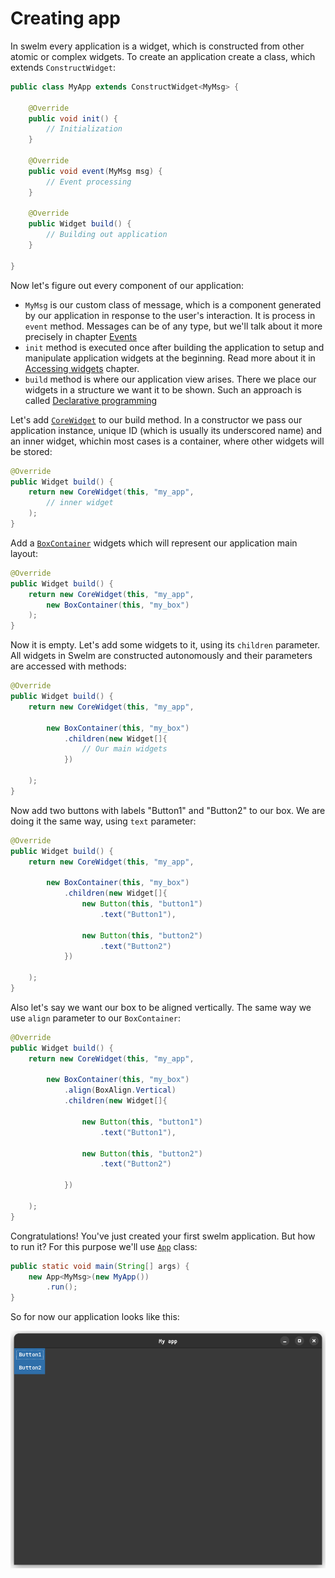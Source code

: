 # Creating app

In swelm every application is a widget, which is constructed from other atomic 
or complex widgets. To create an application create a class, which extends `ConstructWidget`:

```java
public class MyApp extends ConstructWidget<MyMsg> {
    
    @Override
    public void init() {
        // Initialization
    }

    @Override
    public void event(MyMsg msg) {
        // Event processing
    }

    @Override
    public Widget build() {
        // Building out application
    }

}
```

Now let's figure out every component of our application:

 * `MyMsg` is our custom class of message, which is a component generated by 
    our application in response to the user's interaction. It is process in 
    `event` method. Messages can be of any type, but we'll talk about it more 
    precisely in chapter [Events](./events.md)
 * `init` method is executed once after building the application to setup and
    manipulate application widgets at the beginning. Read more about it in
    [Accessing widgets](./accessing-widgets.md) chapter.
 * `build` method is where our application view arises. There we place our widgets
    in a structure we want it to be shown. Such an approach is called 
    [Declarative programming](https://en.wikipedia.org/wiki/Declarative_programming)

Let's add [`CoreWidget`](../widgets/core-widget.md) to our build method. In a 
constructor we pass our application instance, unique ID (which is usually its 
underscored name) and an inner widget, whichin most cases is a container, where 
other widgets will be stored:

```java
@Override
public Widget build() {
    return new CoreWidget(this, "my_app",
        // inner widget
    );
}
```

Add a [`BoxContainer`](../widgets/containers/box-container.md) widgets which will 
represent our application main layout:

```java
@Override
public Widget build() {
    return new CoreWidget(this, "my_app",
        new BoxContainer(this, "my_box")
    );
}
```

Now it is empty. Let's add some widgets to it, using its `children` parameter. All 
widgets in Swelm are constructed autonomously and their parameters are accessed with methods:

```java
@Override
public Widget build() {
    return new CoreWidget(this, "my_app",

        new BoxContainer(this, "my_box")
            .children(new Widget[]{
                // Our main widgets
            })

    );
}
```

Now add two buttons with labels "Button1" and "Button2" to our box. We are doing it 
the same way, using `text` parameter:

```java
@Override
public Widget build() {
    return new CoreWidget(this, "my_app",

        new BoxContainer(this, "my_box")
            .children(new Widget[]{
                new Button(this, "button1")
                    .text("Button1"),

                new Button(this, "button2")
                    .text("Button2")
            })

    );
}
```

Also let's say we want our box to be aligned vertically. The same way we use
`align` parameter to our `BoxContainer`:

```java
@Override
public Widget build() {
    return new CoreWidget(this, "my_app",

        new BoxContainer(this, "my_box")
            .align(BoxAlign.Vertical)
            .children(new Widget[]{

                new Button(this, "button1")
                    .text("Button1"),

                new Button(this, "button2")
                    .text("Button2")

            })

    );
}
```

Congratulations! You've just created your first swelm application. But how to run it?
For this purpose we'll use [`App`](../utilities/app.md) class:

```java
public static void main(String[] args) {
    new App<MyMsg>(new MyApp())
        .run();
}
```

So for now our application looks like this:

![img1.png](../_img/img1.png)